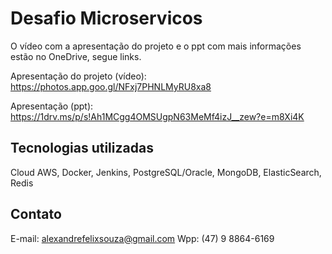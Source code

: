 # Desafio Microservicos 

O vídeo com a apresentação do projeto e o ppt com mais informações estão no OneDrive, segue links.

Apresentação do projeto (vídeo): https://photos.app.goo.gl/NFxj7PHNLMyRU8xa8

Apresentação (ppt): https://1drv.ms/p/s!Ah1MCgg4OMSUgpN63MeMf4izJ__zew?e=m8Xi4K


## Tecnologias utilizadas
Cloud AWS, Docker, Jenkins, PostgreSQL/Oracle, MongoDB, ElasticSearch, Redis

## Contato
E-mail: alexandrefelixsouza@gmail.com
Wpp: (47) 9 8864-6169

